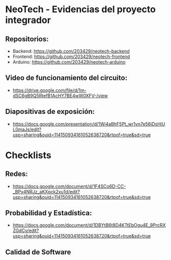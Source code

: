 # NeoTech - Evidencias del proyecto integrador
## Repositorios:
* Backend: https://github.com/203429/neotech-backend
* Frontend: https://github.com/203429/neotech-frontend
* Arduino: https://github.com/203429/neotech-arduino

## Video de funcionamiento del circuito:
* https://drive.google.com/file/d/1m-dSC6gB9Q5RtefB1AcHY7BE4wW0XFV-/view

## Diapositivas de exposición: 
* https://docs.google.com/presentation/d/1Wi4aBhF5Pt_wr1vn7e56jDsHiUL0maJs/edit?usp=sharing&ouid=114150934161052638720&rtpof=true&sd=true

# Checklists
## Redes:
* https://docs.google.com/document/d/1F4SCo6D-CC-_BPy4NRJz_aKXpck2xu1d/edit?usp=sharing&ouid=114150934161052638720&rtpof=true&sd=true

## Probabilidad y Estadística:
* https://docs.google.com/document/d/1DBYtB6t8D4KTtEbOgu4E_9PrcRXZGdCv/edit?usp=sharing&ouid=114150934161052638720&rtpof=true&sd=true

## Calidad de Software
